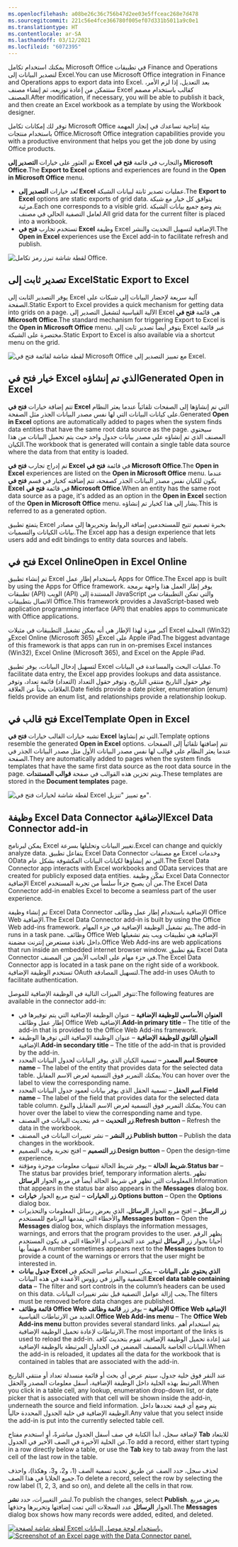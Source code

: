 ```yaml
---
ms.openlocfilehash: a08be26c36c756b47d2ee03e5ffceac268e7d478
ms.sourcegitcommit: 221c56e4fce366780f005ef07d331b5011a9c0e1
ms.translationtype: HT
ms.contentlocale: ar-SA
ms.lasthandoff: 03/12/2021
ms.locfileid: "6072395"
---
```

<span data-ttu-id="afecf-101">يمكنك استخدام تكامل Microsoft Office في تطبيقات Finance and Operations لتصدير البيانات إلى Excel.</span><span class="sxs-lookup"><span data-stu-id="afecf-101">You can use Microsoft Office integration in Finance and Operations apps to export data into Excel.</span></span> <span data-ttu-id="afecf-102">بعد التعديل، إذا لزم الأمر، ستتمكن من إعادة توزيعه، ثم إنشاء مصنف Excel كقالب باستخدام مصمم المصنف.</span><span class="sxs-lookup"><span data-stu-id="afecf-102">After modification, if necessary, you will be able to publish it back, and then create an Excel workbook as a template by using the Workbook designer.</span></span>

<span data-ttu-id="afecf-103">توفر لك إمكانات تكامل  Microsoft Office بيئة إنتاجية تساعدك في إنجاز المهمة باستخدام منتجات Office.</span><span class="sxs-lookup"><span data-stu-id="afecf-103">Microsoft Office integration capabilities provide you with a productive environment that helps you get the job done by using Office products.</span></span>

<span data-ttu-id="afecf-104">تم العثور على خيارات **التصدير إلى Excel** والتجارب في قائمة **فتح في Microsoft Office**.</span><span class="sxs-lookup"><span data-stu-id="afecf-104">The **Export to Excel** options and experiences are found in the **Open in Microsoft Office** menu.</span></span>

- <span data-ttu-id="afecf-105">تُعد خيارات **التصدير إلى Excel** عمليات تصدير ثابتة لبيانات الشبكة.</span><span class="sxs-lookup"><span data-stu-id="afecf-105">The **Export to Excel** options are static exports of grid data.</span></span> <span data-ttu-id="afecf-106">يتوافق كل خيار مع شبكة مرئية.</span><span class="sxs-lookup"><span data-stu-id="afecf-106">Each one corresponds to a visible grid.</span></span> <span data-ttu-id="afecf-107">يتم وضع جميع بيانات الشبكة لعامل التصفية الحالي في مصنف.</span><span class="sxs-lookup"><span data-stu-id="afecf-107">All grid data for the current filter is placed into a workbook.</span></span>
- <span data-ttu-id="afecf-108">تستخدم تجارب **فتح في Excel** وظيفة Excel الإضافية لتسهيل التحديث والنشر.</span><span class="sxs-lookup"><span data-stu-id="afecf-108">The **Open in Excel** experiences use the Excel add-in to facilitate refresh and publish.</span></span>

 
![لقطة شاشة تبرز رمز تكامل Office.](../media/office-1.png)


## <a name="static-export-to-excel"></a><span data-ttu-id="afecf-110">تصدير ثابت إلى Excel</span><span class="sxs-lookup"><span data-stu-id="afecf-110">Static Export to Excel</span></span> 

<span data-ttu-id="afecf-111">يوفر التصدير الثابت إلى Excel آلية سريعة لإحضار البيانات إلى شبكات على الصفحة.</span><span class="sxs-lookup"><span data-stu-id="afecf-111">Static Export to Excel provides a quick mechanism for getting data into grids on a page.</span></span> <span data-ttu-id="afecf-112">الآلية القياسية لتشغيل التصدير إلى Excel هي قائمة **فتح في Microsoft Office**.</span><span class="sxs-lookup"><span data-stu-id="afecf-112">The standard mechanism for triggering Export to Excel is the **Open in Microsoft Office** menu.</span></span> <span data-ttu-id="afecf-113">يتوفر أيضاً تصدير ثابت إلى Excel عبر قائمة مختصرة على الشبكة.</span><span class="sxs-lookup"><span data-stu-id="afecf-113">Static Export to Excel is also available via a shortcut menu on the grid.</span></span>

![لقطة شاشة لقائمة فتح في Microsoft Office مع تمييز التصدير إلى Excel.](../media/static-excel.png)


## <a name="generated-open-in-excel"></a><span data-ttu-id="afecf-115">خيار فتح في Excel الذي تم إنشاؤه</span><span class="sxs-lookup"><span data-stu-id="afecf-115">Generated Open in Excel</span></span> 

<span data-ttu-id="afecf-116">تتم إضافة خيارات **فتح في Excel** التي تم إنشاؤها إلى الصفحات تلقائياً عندما يعثر النظام على كيانات البيانات التي لها نفس مصدر البيانات الجذر مثل الصفحة.</span><span class="sxs-lookup"><span data-stu-id="afecf-116">Generated **Open in Excel** options are automatically added to pages when the system finds data entities that have the same root data source as the page.</span></span> <span data-ttu-id="afecf-117">سيحتوي المصنف الذي تم إنشاؤه على مصدر بيانات جدول واحد حيث يتم تحميل البيانات من هذا الكيان.</span><span class="sxs-lookup"><span data-stu-id="afecf-117">The workbook that is generated will contain a single table data source where the data from that entity is loaded.</span></span>
 
<span data-ttu-id="afecf-118">تم إدراج تجارب **فتح في Excel** في قائمة **فتح في Microsoft Office**.</span><span class="sxs-lookup"><span data-stu-id="afecf-118">The **Open in Excel** experiences are listed on the **Open in Microsoft Office** menu.</span></span> <span data-ttu-id="afecf-119">عندما يكون للكيان نفس مصدر البيانات الجذر كصفحة، تتم إضافته كخيار في قسم **فتح في Excel** في قائمة **فتح في Microsoft Office**.</span><span class="sxs-lookup"><span data-stu-id="afecf-119">When an entity has the same root data source as a page, it's added as an option in the **Open in Excel** section of the **Open in Microsoft Office** menu.</span></span> <span data-ttu-id="afecf-120">يشار إلى هذا كخيار تم إنشاؤه.</span><span class="sxs-lookup"><span data-stu-id="afecf-120">This is referred to as a generated option.</span></span>

<span data-ttu-id="afecf-121">يتمتع تطبيق Excel بخبرة تصميم تتيح للمستخدمين إضافة الروابط وتحريرها إلى مصادر بيانات الكيانات والتسميات.</span><span class="sxs-lookup"><span data-stu-id="afecf-121">The Excel app has a design experience that lets users add and edit bindings to entity data sources and labels.</span></span>

## <a name="open-in-excel-online"></a><span data-ttu-id="afecf-122">فتح في Excel Online</span><span class="sxs-lookup"><span data-stu-id="afecf-122">Open in Excel Online</span></span> 

<span data-ttu-id="afecf-123">تم إنشاء تطبيق Excel باستخدام إطار عمل Apps for Office.</span><span class="sxs-lookup"><span data-stu-id="afecf-123">The Excel app is built by using the Apps for Office framework.</span></span> <span data-ttu-id="afecf-124">يوفر إطار العمل هذا واجهة برمجة تطبيقات (API) الويب (API) المستندة إلى JavaScript والتي تمكن التطبيقات من الاتصال بتطبيقات Office.</span><span class="sxs-lookup"><span data-stu-id="afecf-124">This framework provides a JavaScript-based web application programming interface (API) that enables apps to communicate with Office applications.</span></span> 

<span data-ttu-id="afecf-125">أكبر ميزة لهذا الإطار هي أنه يمكن تشغيل التطبيقات في مثيلات Excel المحلية (Win32) وExcel Online (‏Microsoft 365) وExcel على Apple iPad.</span><span class="sxs-lookup"><span data-stu-id="afecf-125">The biggest advantage of this framework is that apps can run in on-premises Excel instances (Win32), Excel Online (Microsoft 365), and Excel on the Apple iPad.</span></span> 

<span data-ttu-id="afecf-126">لتسهيل إدخال البيانات، يوفر تطبيق Excel عمليات البحث والمساعدة في البيانات.</span><span class="sxs-lookup"><span data-stu-id="afecf-126">To facilitate data entry, the Excel app provides lookups and data assistance.</span></span> <span data-ttu-id="afecf-127">توفر حقول التاريخ منتقي التاريخ، وتوفر حقول التعداد (التعداد) قائمة تعداد، وتوفر العلاقات بحثاً عن العلاقة.</span><span class="sxs-lookup"><span data-stu-id="afecf-127">Date fields provide a date picker, enumeration (enum) fields provide an enum list, and relationships provide a relationship lookup.</span></span>

## <a name="template-open-in-excel"></a><span data-ttu-id="afecf-128">فتح قالب في Excel</span><span class="sxs-lookup"><span data-stu-id="afecf-128">Template Open in Excel</span></span> 

<span data-ttu-id="afecf-129">تشبه خيارات القالب خيارات **فتح في Excel** التي تم إنشاؤها.</span><span class="sxs-lookup"><span data-stu-id="afecf-129">Template options resemble the generated **Open in Excel** options.</span></span> <span data-ttu-id="afecf-130">تتم إضافتها تلقائياً إلى الصفحات عندما يعثر النظام على قوالب لها نفس مصدر البيانات الأول مثل مصدر البيانات الجذر في الصفحة.</span><span class="sxs-lookup"><span data-stu-id="afecf-130">They are automatically added to pages when the system finds templates that have the same first data source as the root data source in the page.</span></span> <span data-ttu-id="afecf-131">ويتم تخزين هذه القوالب في صفحة **قوالب المستندات**.</span><span class="sxs-lookup"><span data-stu-id="afecf-131">These templates are stored in the **Document templates** page.</span></span>

![لقطة شاشة لخيارات فتح في Excel مع تمييز "تنزيل".](../media/office-2.png)

## <a name="excel-data-connector-add-in"></a><span data-ttu-id="afecf-133">وظيفة Excel Data Connector الإضافية</span><span class="sxs-lookup"><span data-stu-id="afecf-133">Excel Data Connector add-in</span></span> 

<span data-ttu-id="afecf-134">يمكن لبرنامج Excel تغيير البيانات وتحليلها بسرعة.</span><span class="sxs-lookup"><span data-stu-id="afecf-134">Excel can change and quickly analyze data.</span></span> <span data-ttu-id="afecf-135">يتفاعل تطبيق Excel Data Connector مع مصنفات Excel وخدمات OData التي تم إنشاؤها لكيانات البيانات المكشوفة بشكل عام.</span><span class="sxs-lookup"><span data-stu-id="afecf-135">The Excel Data Connector app interacts with Excel workbooks and OData services that are created for publicly exposed data entities.</span></span> <span data-ttu-id="afecf-136">تمكّن وظيفة Excel Data Connector الإضافية Excel من أن يصبح جزءاً سلساً من تجربة المستخدم.</span><span class="sxs-lookup"><span data-stu-id="afecf-136">The Excel Data Connector add-in enables Excel to become a seamless part of the user experience.</span></span> 

<span data-ttu-id="afecf-137">تم إنشاء وظيفة Excel Data Connector الإضافية باستخدام إطار عمل وظائف Office Web الإضافية.</span><span class="sxs-lookup"><span data-stu-id="afecf-137">The Excel Data Connector add-in is built by using the Office Web add-ins framework.</span></span> <span data-ttu-id="afecf-138">يتم تشغيل الوظيفة الإضافية في جزء المهام.</span><span class="sxs-lookup"><span data-stu-id="afecf-138">The add-in runs in a task pane.</span></span> <span data-ttu-id="afecf-139">وظائف Office Web الإضافية هي تطبيقات ويب يتم تشغيلها داخل نافذة مستعرض إنترنت مضمنة.</span><span class="sxs-lookup"><span data-stu-id="afecf-139">Office Web Add-ins are web applications that run inside an embedded internet browser window.</span></span> <span data-ttu-id="afecf-140">يقع تطبيق Excel Data Connector في جزء مهام على الجانب الأيمن من المصنف.</span><span class="sxs-lookup"><span data-stu-id="afecf-140">The Excel Data Connector app is located in a task pane on the right side of a workbook.</span></span> <span data-ttu-id="afecf-141">تستخدم الوظيفة الإضافية OAuth لتسهيل المصادقة.</span><span class="sxs-lookup"><span data-stu-id="afecf-141">The add-in uses OAuth to facilitate authentication.</span></span>


<span data-ttu-id="afecf-142">تتوفر الميزات التالية في الوظيفة الإضافية للموصل:</span><span class="sxs-lookup"><span data-stu-id="afecf-142">The following features are available in the connector add-in:</span></span>

- <span data-ttu-id="afecf-143">**العنوان الأساسي للوظيفة الإضافية** – عنوان الوظيفة الإضافية التي يتم توفيرها في إطار عمل وظائف Office Web الإضافية.</span><span class="sxs-lookup"><span data-stu-id="afecf-143">**Add-in primary title** – The title of the add-in that is provided to the Office Web Add-ins framework.</span></span>
- <span data-ttu-id="afecf-144">**العنوان الثانوي للوظيفة الإضافية** – عنوان الوظيفة الإضافية التي توفرها الوظيفة الإضافية.</span><span class="sxs-lookup"><span data-stu-id="afecf-144">**Add-in secondary title** – The title of the add-in that is provided by the add-in.</span></span>
- <span data-ttu-id="afecf-145">**اسم المصدر** – تسمية الكيان الذي يوفر البيانات لجدول البيانات المحدد.</span><span class="sxs-lookup"><span data-stu-id="afecf-145">**Source name** – The label of the entity that provides data for the selected data table.</span></span> <span data-ttu-id="afecf-146">يمكنك التمرير فوق التسمية لعرض الاسم المقابل.</span><span class="sxs-lookup"><span data-stu-id="afecf-146">You can hover over the label to view the corresponding name.</span></span>
- <span data-ttu-id="afecf-147">**اسم الحقل** – تسمية الحقل الذي يوفر بيانات لعمود جدول البيانات المحدد.</span><span class="sxs-lookup"><span data-stu-id="afecf-147">**Field name** – The label of the field that provides data for the selected data table column.</span></span> <span data-ttu-id="afecf-148">يمكنك التمرير فوق التسمية لعرض الاسم المقابل والنوع.</span><span class="sxs-lookup"><span data-stu-id="afecf-148">You can hover over the label to view the corresponding name and type.</span></span>
- <span data-ttu-id="afecf-149">**زر التحديث** – قم بتحديث البيانات في المصنف.</span><span class="sxs-lookup"><span data-stu-id="afecf-149">**Refresh button** – Refresh the data in the workbook.</span></span>
- <span data-ttu-id="afecf-150">**زر النشر** – نشر تغييرات البيانات في المصنف.</span><span class="sxs-lookup"><span data-stu-id="afecf-150">**Publish button** – Publish the data changes in the workbook.</span></span>
- <span data-ttu-id="afecf-151">**زر التصميم** – افتح تجربة وقت التصميم.</span><span class="sxs-lookup"><span data-stu-id="afecf-151">**Design button** – Open the design-time experience.</span></span>
- <span data-ttu-id="afecf-152">**شريط الحالة** – يوفر شريط الحالة تنبيهات معلومات موجزة ومؤقتة.</span><span class="sxs-lookup"><span data-stu-id="afecf-152">**Status bar** – The status bar provides brief, temporary information alerts.</span></span> <span data-ttu-id="afecf-153">تظهر المعلومات التي تظهر في شريط الحالة أيضاً في مربع الحوار **الرسائل**.</span><span class="sxs-lookup"><span data-stu-id="afecf-153">Information that appears in the status bar also appears in the **Messages** dialog box.</span></span>
- <span data-ttu-id="afecf-154">**زر الخيارات** – لفتح مربع الحوار **خيارات**.</span><span class="sxs-lookup"><span data-stu-id="afecf-154">**Options button** – Open the **Options** dialog box.</span></span>
- <span data-ttu-id="afecf-155">**زر الرسائل** – افتح مربع الحوار **الرسائل**، الذي يعرض رسائل المعلومات والتحذيرات والأخطاء التي يقدمها البرنامج للمستخدم.</span><span class="sxs-lookup"><span data-stu-id="afecf-155">**Messages button** – Open the **Messages** dialog box, which displays the information messages, warnings, and errors that the program provides to the user.</span></span> <span data-ttu-id="afecf-156">يظهر الرقم أحيانا بجوار زر **الرسائل** لتوفير عدد التحذيرات أو الأخطاء التي قد يكون المستخدم مهتماً بها.</span><span class="sxs-lookup"><span data-stu-id="afecf-156">A number sometimes appears next to the **Messages** button to provide a count of the warnings or errors that the user might be interested in.</span></span>
- <span data-ttu-id="afecf-157">**جدول بيانات Excel الذي يحتوي على البيانات** – يمكن استخدام عناصر التحكم في التصفية والفرز في رؤوس الأعمدة في هذه البيانات.</span><span class="sxs-lookup"><span data-stu-id="afecf-157">**Excel data table containing data** – The filter and sort controls in the column’s headers can be used on this data.</span></span> <span data-ttu-id="afecf-158">يجب إزالة عوامل التصفية قبل نشر تغييرات البيانات.</span><span class="sxs-lookup"><span data-stu-id="afecf-158">The filters must be removed before data changes are published.</span></span>
- <span data-ttu-id="afecf-159">**قائمة وظائف Office Web الإضافية** – يوفر زر **قائمة وظائف Office Web الإضافية** العديد من الارتباطات القياسية.</span><span class="sxs-lookup"><span data-stu-id="afecf-159">**Office Web Add-ins menu** – The **Office Web Add-ins menu** button provides several standard links.</span></span> <span data-ttu-id="afecf-160">يتم استخدام أهم الارتباطات لإعادة تحميل الوظيفة الإضافية.</span><span class="sxs-lookup"><span data-stu-id="afecf-160">The most important of the links is used to reload the add-in.</span></span> <span data-ttu-id="afecf-161">عند إعادة تحميل الوظيفة الإضافية، تقوم بتحديث كافة البيانات الخاصة بالمصنف المضمن في الجداول المرتبطة بالوظيفة الإضافية.</span><span class="sxs-lookup"><span data-stu-id="afecf-161">When the add-in is reloaded, it updates all the data for the workbook that is contained in tables that are associated with the add-in.</span></span>
 
<span data-ttu-id="afecf-162">عند النقر فوق خلية جدول، سيتم عرض أي بحث أو قائمة منسدلة تعداد أو منتقي التاريخ المرتبط بهذه الخلية داخل الوظيفة الإضافية، أسفل معلومات المصدر والحقل.</span><span class="sxs-lookup"><span data-stu-id="afecf-162">When you click in a table cell, any lookup, enumeration drop-down list, or date picker that is associated with that cell will be shown inside the add-in, underneath the source and field information.</span></span> <span data-ttu-id="afecf-163">يتم وضع أي قيمة تحددها داخل الوظيفة الإضافية في خلية الجدول المحددة حالياً.</span><span class="sxs-lookup"><span data-stu-id="afecf-163">Any value that you select inside the add-in is put into the currently selected table cell.</span></span>

<span data-ttu-id="afecf-164">لإضافة سجل، ابدأ الكتابة في صف أسفل الجدول مباشرةً، أو استخدم مفتاح **Tab** للابتعاد عن الخلية الأخيرة في الصف الأخير في الجدول.</span><span class="sxs-lookup"><span data-stu-id="afecf-164">To add a record, either start typing in a row directly below a table, or use the **Tab** key to tab away from the last cell of the last row in the table.</span></span> 

<span data-ttu-id="afecf-165">لحذف سجل، حدد الصف عن طريق تحديد تسمية الصف (1، و2، و3، وهكذا)، واحذف جميع الخلايا في هذا الصف.</span><span class="sxs-lookup"><span data-stu-id="afecf-165">To delete a record, select the row by selecting the row label (1, 2, 3, and so on), and delete all the cells in that row.</span></span>
 
<span data-ttu-id="afecf-166">لنشر التغييرات، حدد **نشر**.</span><span class="sxs-lookup"><span data-stu-id="afecf-166">To publish the changes, select **Publish**.</span></span> <span data-ttu-id="afecf-167">يعرض مربع الحوار **الرسائل** عدد السجلات التي تمت إضافتها وتحريرها وحذفها.</span><span class="sxs-lookup"><span data-stu-id="afecf-167">The **Messages** dialog box shows how many records were added, edited, and deleted.</span></span>
 
<span data-ttu-id="afecf-168">[![لقطة شاشة لصفحة Excel باستخدام لوحة موصل البيانات.](../media/office-3.png)](../media/office-3.png#lightbox)</span><span class="sxs-lookup"><span data-stu-id="afecf-168">[![Screenshot of an Excel page with the Data Connector panel.](../media/office-3.png)](../media/office-3.png#lightbox)</span></span>
 

